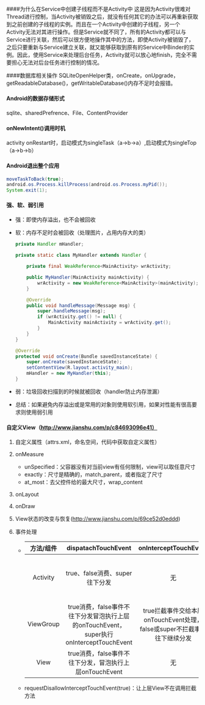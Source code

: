 ####为什么在Service中创建子线程而不是Activity中
这是因为Activity很难对Thread进行控制，当Activity被销毁之后，就没有任何其它的办法可以再重新获取到之前创建的子线程的实例。而且在一个Activity中创建的子线程，另一个Activity无法对其进行操作。但是Service就不同了，所有的Activity都可以与Service进行关联，然后可以很方便地操作其中的方法，即使Activity被销毁了，之后只要重新与Service建立关联，就又能够获取到原有的Service中Binder的实例。因此，使用Service来处理后台任务，Activity就可以放心地finish，完全不需要担心无法对后台任务进行控制的情况。

####数据库相关操作
SQLiteOpenHelper类，onCreate，onUpgrade，getReadableDatabase()，getWritableDatabase()内存不足时会报错。

#### Android的数据存储形式

sqlite、sharedPrefrence、File、ContentProvider

#### onNewIntent()调用时机

activity onRestart时，启动模式为singleTask（a->b->a）,启动模式为singleTop（a->b->b）

#### Android退出整个应用

```java
moveTaskToBack(true);
android.os.Process.killProcess(android.os.Process.myPid());
System.exit(1);
```

#### 强、软、弱引用

* 强：即使内存溢出，也不会被回收

* 软：内存不足时会被回收（处理图片，占用内存大的类）

  ```java
  private Handler mHandler;

  private static class MyHandler extends Handler {

      private final WeakReference<MainActivity> wrActivity;

      public MyHandler(MainActivity mainActivity) {
          wrActivity = new WeakReference<MainActivity>(mainActivity);
      }

      @Override
      public void handleMessage(Message msg) {
          super.handleMessage(msg);
          if (wrActivity.get() != null) {
              MainActivity mainActivity = wrActivity.get();
          }
      }
  }

  @Override
  protected void onCreate(Bundle savedInstanceState) {
      super.onCreate(savedInstanceState);
      setContentView(R.layout.activity_main);
      mHandler = new MyHandler(this);
  }
  ```

* 弱：垃圾回收扫描到的时候就被回收（handler防止内存泄漏）

* 总结：如果避免内存溢出或是常用的对象则使用软引用，如果对性能有很高要求则使用弱引用

#### 自定义View（http://www.jianshu.com/p/c84693096e41）

1. 自定义属性（attrs.xml，命名空间，代码中获取自定义属性）

2. onMeasure
   * unSpecified：父容器没有对当前view有任何限制，view可以取任意尺寸
   * exactly：尺寸是精确的，match_parent，或者指定了尺寸
   * at_most：去父控件给的最大尺寸，wrap_content

3. onLayout

4. onDraw

5. View状态的改变与恢复(http://www.jianshu.com/p/69ce52d0eddd)

6. 事件处理

   * |   方法/组件   |           dispatachTouchEvent            |          onInterceptTouchEvent           |            onTouchEvent             |
     | :-------: | :--------------------------------------: | :--------------------------------------: | :---------------------------------: |
     | Activity  |          true、false消费、super往下分发          |                    无                     | true消费，false不消费并调用上层组件的onTouchEvent |
     | ViewGroup | true消费，false事件不往下分发冒泡执行上层的onTouchEvent，super执行onInterceptTouchEvent | true拦截事件交给本层onTouchEvent处理，false或super不拦截事件往下继续分发 |                 同上                  |
     |   View    |  true消费，false事件不往下分发，冒泡执行上层onTouchEvent  |                    无                     |                 同上                  |


   * requestDisallowInterceptTouchEvent(true)：让上层View不在调用拦截方法

